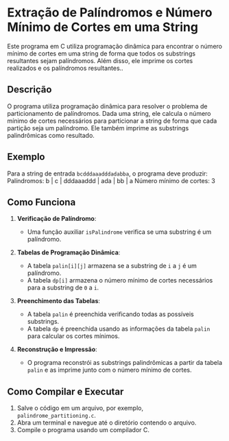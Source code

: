 # Extração de Palíndromos e Número Mínimo de Cortes em uma String

Este programa em C utiliza programação dinâmica para encontrar o número mínimo de cortes em uma string de forma que todos os substrings resultantes sejam palíndromos. Além disso, ele imprime os cortes realizados e os palíndromos resultantes..

## Descrição
O programa utiliza programação dinâmica para resolver o problema de particionamento de palíndromos. Dada uma string, ele calcula o número mínimo de cortes necessários para particionar a string de forma que cada partição seja um palíndromo. Ele também imprime as substrings palindrômicas como resultado.

## Exemplo
Para a string de entrada `bcdddaaadddadabba`, o programa deve produzir:
Palíndromos: b | c | dddaaaddd | ada | bb | a
Número mínimo de cortes: 3

## Como Funciona
1. **Verificação de Palíndromo**:
    - Uma função auxiliar `isPalindrome` verifica se uma substring é um palíndromo.

2. **Tabelas de Programação Dinâmica**:
    - A tabela `palin[i][j]` armazena se a substring de `i` a `j` é um palíndromo.
    - A tabela `dp[i]` armazena o número mínimo de cortes necessários para a substring de `0` a `i`.

3. **Preenchimento das Tabelas**:
    - A tabela `palin` é preenchida verificando todas as possíveis substrings.
    - A tabela `dp` é preenchida usando as informações da tabela `palin` para calcular os cortes mínimos.

4. **Reconstrução e Impressão**:
    - O programa reconstrói as substrings palindrômicas a partir da tabela `palin` e as imprime junto com o número mínimo de cortes.

## Como Compilar e Executar
1. Salve o código em um arquivo, por exemplo, `palindrome_partitioning.c`.
2. Abra um terminal e navegue até o diretório contendo o arquivo.
3. Compile o programa usando um compilador C.
